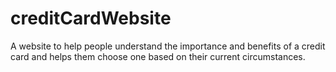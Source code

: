 # creditCardWebsite

A website to help people understand the importance and benefits of a credit card and helps them choose one based on their current circumstances. 
